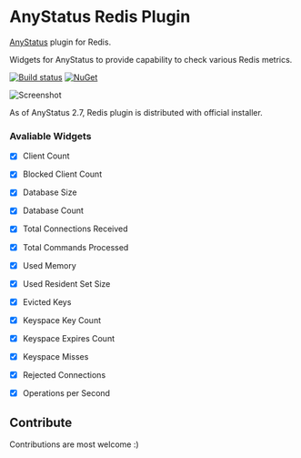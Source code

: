 # AnyStatus Redis Plugin
[AnyStatus](https://www.anystat.us) plugin for Redis.

Widgets for AnyStatus to provide capability to check various Redis metrics.

[![Build status](https://ci.appveyor.com/api/projects/status/vjr2x2lv2m1sc3tf?svg=true)](https://ci.appveyor.com/project/fatihboy/anystatusredis) [![NuGet](https://img.shields.io/nuget/v/AnyStatus.Plugins.Redis.svg)](https://www.nuget.org/packages/AnyStatus.Plugins.Redis/)

![Screenshot](https://raw.githubusercontent.com/fatihboy/AnyStatusRedis/master/docs/images/screenshot.png)

As of AnyStatus 2.7, Redis plugin is distributed with official installer.

### Avaliable Widgets

-  [x] Client Count
-  [x] Blocked Client Count
-  [x] Database Size
-  [x] Database Count
-  [x] Total Connections Received
-  [x] Total Commands Processed
-  [x] Used Memory
-  [x] Used Resident Set Size
-  [x] Evicted Keys
-  [x] Keyspace Key Count
-  [x] Keyspace Expires Count
-  [x] Keyspace Misses
-  [x] Rejected Connections
-  [x] Operations per Second


## Contribute

Contributions are most welcome :)